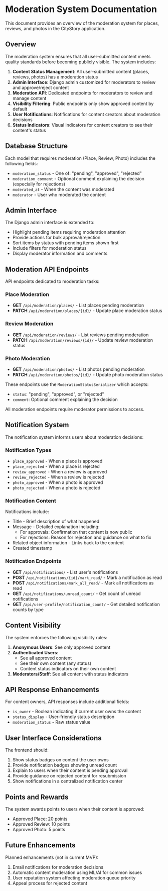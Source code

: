 # Moderation System Documentation

This document provides an overview of the moderation system for places, reviews, and photos in the CityStory application.

## Overview

The moderation system ensures that all user-submitted content meets quality standards before becoming publicly visible. The system includes:

1. **Content Status Management**: All user-submitted content (places, reviews, photos) has a moderation status
2. **Admin Interface**: Django admin customized for moderators to review and approve/reject content
3. **Moderation API**: Dedicated endpoints for moderators to review and manage content
4. **Visibility Filtering**: Public endpoints only show approved content by default
5. **User Notifications**: Notifications for content creators about moderation decisions
6. **Status Indicators**: Visual indicators for content creators to see their content's status

## Database Structure

Each model that requires moderation (Place, Review, Photo) includes the following fields:

- `moderation_status` - One of: "pending", "approved", "rejected"
- `moderation_comment` - Optional comment explaining the decision (especially for rejections)
- `moderated_at` - When the content was moderated
- `moderator` - User who moderated the content

## Admin Interface

The Django admin interface is extended to:

- Highlight pending items requiring moderation attention
- Provide actions for bulk approval/rejection
- Sort items by status with pending items shown first
- Include filters for moderation status
- Display moderator information and comments

## Moderation API Endpoints

API endpoints dedicated to moderation tasks:

### Place Moderation

- **GET** `/api/moderation/places/` - List places pending moderation
- **PATCH** `/api/moderation/places/{id}/` - Update place moderation status

### Review Moderation

- **GET** `/api/moderation/reviews/` - List reviews pending moderation
- **PATCH** `/api/moderation/reviews/{id}/` - Update review moderation status

### Photo Moderation

- **GET** `/api/moderation/photos/` - List photos pending moderation
- **PATCH** `/api/moderation/photos/{id}/` - Update photo moderation status

These endpoints use the `ModerationStatusSerializer` which accepts:
- `status`: "pending", "approved", or "rejected"
- `comment`: Optional comment explaining the decision

All moderation endpoints require moderator permissions to access.

## Notification System

The notification system informs users about moderation decisions:

### Notification Types

- `place_approved` - When a place is approved
- `place_rejected` - When a place is rejected
- `review_approved` - When a review is approved
- `review_rejected` - When a review is rejected
- `photo_approved` - When a photo is approved
- `photo_rejected` - When a photo is rejected

### Notification Content

Notifications include:
- Title - Brief description of what happened
- Message - Detailed explanation including:
  - For approvals: Confirmation that content is now public
  - For rejections: Reason for rejection and guidance on what to fix
- Related object information - Links back to the content
- Created timestamp

### Notification Endpoints

- **GET** `/api/notifications/` - List user's notifications
- **POST** `/api/notifications/{id}/mark_read/` - Mark a notification as read
- **POST** `/api/notifications/mark_all_read/` - Mark all notifications as read
- **GET** `/api/notifications/unread_count/` - Get count of unread notifications
- **GET** `/api/user-profile/notification_count/` - Get detailed notification counts by type

## Content Visibility

The system enforces the following visibility rules:

1. **Anonymous Users**: See only approved content
2. **Authenticated Users**: 
   - See all approved content
   - See their own content (any status)
   - Content status indicators on their own content
3. **Moderators/Staff**: See all content with status indicators

## API Response Enhancements

For content owners, API responses include additional fields:

- `is_owner` - Boolean indicating if current user owns the content
- `status_display` - User-friendly status description
- `moderation_status` - Raw status value

## User Interface Considerations

The frontend should:

1. Show status badges on content the user owns
2. Provide notification badges showing unread count
3. Explain to users when their content is pending approval
4. Provide guidance on rejected content for resubmission
5. Show notifications in a centralized notification center

## Points and Rewards

The system awards points to users when their content is approved:

- Approved Place: 20 points
- Approved Review: 10 points
- Approved Photo: 5 points

## Future Enhancements

Planned enhancements (not in current MVP):

1. Email notifications for moderation decisions
2. Automatic content moderation using ML/AI for common issues
3. User reputation system affecting moderation queue priority
4. Appeal process for rejected content 